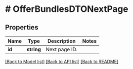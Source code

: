 # # OfferBundlesDTONextPage

## Properties

Name | Type | Description | Notes
------------ | ------------- | ------------- | -------------
**id** | **string** | Next page ID. |

[[Back to Model list]](../../README.md#models) [[Back to API list]](../../README.md#endpoints) [[Back to README]](../../README.md)
